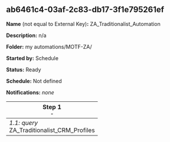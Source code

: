## ab6461c4-03af-2c83-db17-3f1e795261ef

**Name** (not equal to External Key)**:** ZA_Traditionalist_Automation


**Description:** n/a

**Folder:** my automations/MOTF-ZA/

**Started by:** Schedule

**Status:** Ready

**Schedule:** Not defined

**Notifications:** _none_


| Step 1<br>_<small>-</small>_ |
| --- |
| _1.1: query_<br>ZA_Traditionalist_CRM_Profiles |
